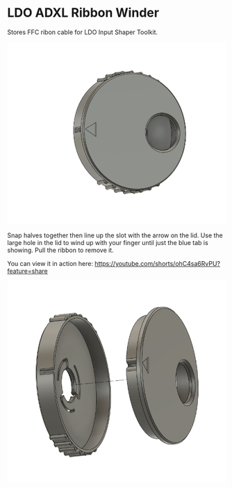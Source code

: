 # LDO ADXL Ribbon Winder
Stores FFC ribon cable for LDO Input Shaper Toolkit. 

<img src="./Images/winder assembled.png" width=600>

Snap halves together then line up the slot with the arrow on the lid. Use the large hole in the lid to wind up with your finger until just the blue tab is showing. Pull the ribbon to remove it. 

You can view it in action here: https://youtube.com/shorts/ohC4sa6RvPU?feature=share

<img src="./Images/Winder Exploded.png" width=600>

